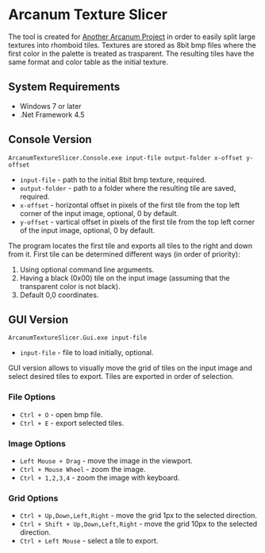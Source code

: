 # Arcanum Texture Slicer

The tool is created for [Another Arcanum Project](http://another-arcanum.ru) in order to easily split large textures into rhomboid tiles. Textures are stored as 8bit bmp files where the first color in the palette is treated as trasparent. The resulting tiles have the same format and color table as the initial texture.

## System Requirements
- Windows 7 or later
- .Net Framework 4.5

## Console Version
```
ArcanumTextureSlicer.Console.exe input-file output-folder x-offset y-offset
```
- `input-file` - path to the initial 8bit bmp texture, required.
- `output-folder` - path to a folder where the resulting tile are saved, required.
- `x-offset` - horizontal offset in pixels of the first tile from the top left corner of the input image, optional, 0 by default.
- `y-offset` - vartical offset in pixels of the first tile from the top left corner of the input image, optional, 0 by default.

The program locates the first tile and exports all tiles to the right and down from it. First tile can be determined different ways (in order of priority):

1. Using optional command line arguments.
2. Having a black (0x00) tile on the input image (assuming that the transparent color is not black).
3. Default 0,0 coordinates.

## GUI Version
```
ArcanumTextureSlicer.Gui.exe input-file
```
- `input-file` - file to load initially, optional.

GUI version allows to visually move the grid of tiles on the input image and select desired tiles to export. Tiles are exported in order of selection.

### File Options
- `Ctrl + O` - open bmp file.
- `Ctrl + E` - export selected tiles.

### Image Options
- `Left Mouse + Drag` - move the image in the viewport.
- `Ctrl + Mouse Wheel` - zoom the image.
- `Ctrl + 1,2,3,4` - zoom the image with keyboard.

### Grid Options
- `Ctrl + Up,Down,Left,Right` - move the grid 1px to the selected direction.
- `Ctrl + Shift + Up,Down,Left,Right` - move the grid 10px to the selected direction.
- `Ctrl + Left Mouse` - select a tile to export.
